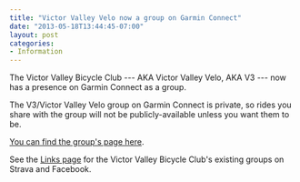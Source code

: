 ```yaml
---
title: "Victor Valley Velo now a group on Garmin Connect"
date: "2013-05-18T13:44:45-07:00"
layout: post
categories:
- Information
---
```


The Victor Valley Bicycle Club --- AKA Victor Valley Velo, AKA V3 --- now has a presence on Garmin Connect as a group.

The V3/Victor Valley Velo group on Garmin Connect is private, so rides you share with the group will not be publicly-available unless you want them to be.

[You can find the group's page here](https://connect.garmin.com/group/230105).

See the [Links page](/links.html) for the Victor Valley Bicycle Club's existing groups on Strava and Facebook.
